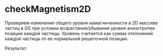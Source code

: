 checkMagnetism2D
================

Проверяем изменение общего уровня намагниченности в 2D массиве частиц в GS при условии возрастания/убывания уровня анизотропии позиции каждой частицы.
Уровень считается как сумма отклонений каждой частицы от ее нормальной решеточной позиции.

Результат:
